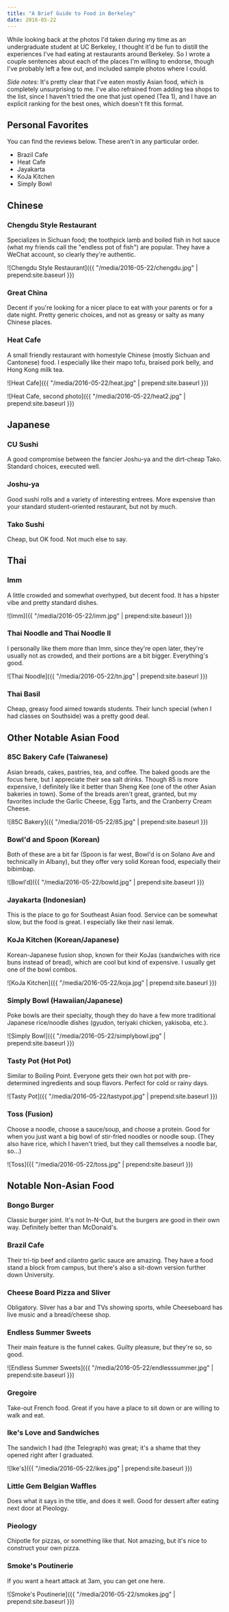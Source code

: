 ```yaml
---
title: "A Brief Guide to Food in Berkeley"
date: 2016-05-22
---
```


While looking back at the photos I'd taken during my time as an undergraduate student at UC Berkeley, I thought it'd be fun to distill the experiences I've had eating at restaurants around Berkeley. So I wrote a couple sentences about each of the places I'm willing to endorse, though I've probably left a few out, and included sample photos where I could.

_Side notes_: It's pretty clear that I've eaten mostly Asian food, which is completely unsurprising to me. I've also refrained from adding tea shops to the list, since I haven't tried the one that just opened (Tea 1), and I have an explicit ranking for the best ones, which doesn't fit this format.

## Personal Favorites

You can find the reviews below. These aren't in any particular order.

* Brazil Cafe
* Heat Cafe
* Jayakarta
* KoJa Kitchen
* Simply Bowl

## Chinese

### Chengdu Style Restaurant
Specializes in Sichuan food; the toothpick lamb and boiled fish in hot sauce (what my friends call the "endless pot of fish") are popular. They have a WeChat account, so clearly they're authentic.

![Chengdu Style Restaurant]({{ "/media/2016-05-22/chengdu.jpg" | prepend:site.baseurl }})

### Great China
Decent if you're looking for a nicer place to eat with your parents or for a date night. Pretty generic choices, and not as greasy or salty as many Chinese places.

### Heat Cafe
A small friendly restaurant with homestyle Chinese (mostly Sichuan and Cantonese) food. I especially like their mapo tofu, braised pork belly, and Hong Kong milk tea.

![Heat Cafe]({{ "/media/2016-05-22/heat.jpg" | prepend:site.baseurl }})

![Heat Cafe, second photo]({{ "/media/2016-05-22/heat2.jpg" | prepend:site.baseurl }})

## Japanese

### CU Sushi
A good compromise between the fancier Joshu-ya and the dirt-cheap Tako. Standard choices, executed well.

### Joshu-ya
Good sushi rolls and a variety of interesting entrees. More expensive than your standard student-oriented restaurant, but not by much.

### Tako Sushi
Cheap, but OK food. Not much else to say.

## Thai

### Imm
A little crowded and somewhat overhyped, but decent food. It has a hipster vibe and pretty standard dishes.

![Imm]({{ "/media/2016-05-22/imm.jpg" | prepend:site.baseurl }})

### Thai Noodle and Thai Noodle II
I personally like them more than Imm, since they're open later, they're usually not as crowded, and their portions are a bit bigger. Everything's good.

![Thai Noodle]({{ "/media/2016-05-22/tn.jpg" | prepend:site.baseurl }})

### Thai Basil
Cheap, greasy food aimed towards students. Their lunch special (when I had classes on Southside) was a pretty good deal.

## Other Notable Asian Food

### 85C Bakery Cafe (Taiwanese)
Asian breads, cakes, pastries, tea, and coffee. The baked goods are the focus here, but I appreciate their sea salt drinks. Though 85 is more expensive, I definitely like it better than Sheng Kee (one of the other Asian bakeries in town). Some of the breads aren't great, granted, but my favorites include the Garlic Cheese, Egg Tarts, and the Cranberry Cream Cheese.

![85C Bakery]({{ "/media/2016-05-22/85.jpg" | prepend:site.baseurl }})

### Bowl'd and Spoon (Korean)
Both of these are a bit far (Spoon is far west, Bowl'd is on Solano Ave and technically in Albany), but they offer very solid Korean food, especially their bibimbap.

![Bowl'd]({{ "/media/2016-05-22/bowld.jpg" | prepend:site.baseurl }})

### Jayakarta (Indonesian)
This is the place to go for Southeast Asian food. Service can be somewhat slow, but the food is great. I especially like their nasi lemak.

### KoJa Kitchen (Korean/Japanese)
Korean-Japanese fusion shop, known for their KoJas (sandwiches with rice buns instead of bread), which are cool but kind of expensive. I usually get one of the bowl combos.

![KoJa Kitchen]({{ "/media/2016-05-22/koja.jpg" | prepend:site.baseurl }})

### Simply Bowl (Hawaiian/Japanese)
Poke bowls are their specialty, though they do have a few more traditional Japanese rice/noodle dishes (gyudon, teriyaki chicken, yakisoba, etc.).

![Simply Bowl]({{ "/media/2016-05-22/simplybowl.jpg" | prepend:site.baseurl }})

### Tasty Pot (Hot Pot)
Similar to Boiling Point. Everyone gets their own hot pot with pre-determined ingredients and soup flavors. Perfect for cold or rainy days.

![Tasty Pot]({{ "/media/2016-05-22/tastypot.jpg" | prepend:site.baseurl }})

### Toss (Fusion)
Choose a noodle, choose a sauce/soup, and choose a protein. Good for when you just want a big bowl of stir-fried noodles or noodle soup. (They also have rice, which I haven't tried, but they call themselves a noodle bar, so...)

![Toss]({{ "/media/2016-05-22/toss.jpg" | prepend:site.baseurl }})

## Notable Non-Asian Food

### Bongo Burger
Classic burger joint. It's not In-N-Out, but the burgers are good in their own way. Definitely better than McDonald's.

### Brazil Cafe
Their tri-tip beef and cilantro garlic sauce are amazing. They have a food stand a block from campus, but there's also a sit-down version further down University.

### Cheese Board Pizza and Sliver
Obligatory. Sliver has a bar and TVs showing sports, while Cheeseboard has live music and a bread/cheese shop.

### Endless Summer Sweets
Their main feature is the funnel cakes. Guilty pleasure, but they're so, so good.

![Endless Summer Sweets]({{ "/media/2016-05-22/endlesssummer.jpg" | prepend:site.baseurl }})

### Gregoire
Take-out French food. Great if you have a place to sit down or are willing to walk and eat.

### Ike's Love and Sandwiches
The sandwich I had (the Telegraph) was great; it's a shame that they opened right after I graduated.

![Ike's]({{ "/media/2016-05-22/ikes.jpg" | prepend:site.baseurl }})

### Little Gem Belgian Waffles
Does what it says in the title, and does it well. Good for dessert after eating next door at Pieology.

### Pieology
Chipotle for pizzas, or something like that. Not amazing, but it's nice to construct your own pizza.

### Smoke's Poutinerie
If you want a heart attack at 3am, you can get one here.

![Smoke's Poutinerie]({{ "/media/2016-05-22/smokes.jpg" | prepend:site.baseurl }})